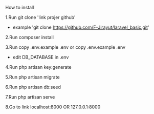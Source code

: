 How to install

1.Run git clone 'link projer github'
- example 'git clone https://github.com/F-Jirayut/laravel_basic.git'

2.Run composer install

3.Run copy .env.example .env or copy .env.example .env
- edit DB_DATABASE in .env

4.Run php artisan key:generate

5.Run php artisan migrate

6.Run php artisan db:seed

7.Run php artisan serve

8.Go to link localhost:8000 OR 127.0.0.1:8000
